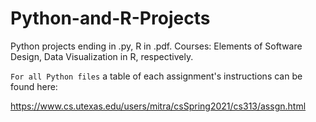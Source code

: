 # Python-and-R-Projects
Python projects ending in .py, R in .pdf. Courses: Elements of Software Design, Data Visualization in R, respectively.

```For all Python files``` a table of each assignment's instructions can be found here:

https://www.cs.utexas.edu/users/mitra/csSpring2021/cs313/assgn.html
